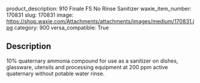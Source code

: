 product_description:  910 Finale FS No Rinse Sanitizer
waxie_item_number: 170831
slug: 170831
image: https://shop.waxie.com/Attachments/attachments/images/medium/170831.jpg
category: 900
versa_compatible: True

## Description
10% quaternary ammonia compound for use as a sanitizer on dishes, glassware, utensils and processing equipment at 200 ppm active quaternary without potable water rinse.

